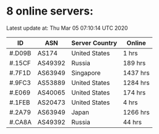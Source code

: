 # 8 online servers:

Latest update at: Thu Mar 05 07:10:14 UTC 2020

| ID | ASN | Server Country | Online |
| -- | --- | -------------- | ------ |
| #.D09B | AS174 | United States | 1 hrs |
| #.15CF | AS49392 | Russia | 189 hrs |
| #.7F1D | AS63949 | Singapore | 1437 hrs |
| #.9FC3 | AS53889 | United States | 1284 hrs |
| #.E069 | AS40065 | United States | 174 hrs |
| #.1FEB | AS20473 | United States | 4 hrs |
| #.2A79 | AS63949 | Japan | 1266 hrs |
| #.CA8A | AS49392 | Russia | 44 hrs |

